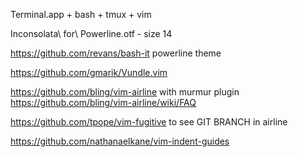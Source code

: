 Terminal.app + bash + tmux + vim

Inconsolata\ for\ Powerline.otf - size 14

https://github.com/revans/bash-it    powerline theme

https://github.com/gmarik/Vundle.vim

https://github.com/bling/vim-airline  with murmur plugin https://github.com/bling/vim-airline/wiki/FAQ

https://github.com/tpope/vim-fugitive to see GIT BRANCH in airline

https://github.com/nathanaelkane/vim-indent-guides

